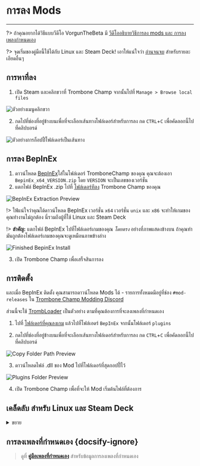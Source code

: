 # การลง Mods
---

?> ถ้าคุณอยากได้วิธีแบบวีดีโอ VorgunTheBeta มี [วีดีโออธิบายวิธีการลง mods และ การลงเพลงกำหนดเอง](https://youtu.be/pSwNSGx-P5c)

?> จุดเริ่มของคู่มือนี้ใช้ได้กับ Linux และ Steam Deck! เอาให้แน่ใจว่า [อ่านจนจบ](#linuxsteam-deck-specific-tips) สำหรับรายละเอียดอื่นๆ

## การหาที่ลง
1. เปิด Steam และคลิกขวาที่ Trombone Champ จากนั้นไปที่ `Manage > Browse local files`

![ตัวอย่างเมนูคลิกขวา](../docs/files/localfilescontext.png)

2. กดไปที่ช่องที่อยู่ข้างบนเพื่อที่จะเลือกเส้นทางโฟล์เดอร์สำหรับการลง กด `CTRL`+`C` เพื่อคัดลอกนี้ไปที่คลิปบอรด์

![ตัวอย่างการก็อปปี้โฟล์เดอร์เป็นเส้นทาง](../docs/files/copyfolderpath.png)

## การลง BepInEx

1. ดาวน์โหลด [BepInEx](https://github.com/BepInEx/BepInEx/releases/latest)ใส่ในโฟล์เดอร์ TromboneChamp ของคุณ คุณจะต้องเอา `BepinEx_x64_VERSION.zip` โดย `VERSION` จะเป็นเลขของเวอร์ชั่น
2. แตกไฟล์ BepInEx .zip ไปที่ [โฟล์เดอร์ทีลง](##finding-install-location) Trombone Champ ของคุณ

![BepInEx Extraction Preview](../docs/files/bepinexextract.png)

!> ใฟ้แน่ใจว่าคุณได้ดาวน์โหลด BepInEx เวอร์ชั่น `x64` เวอร์ชั่น `unix` และ `x86` จะทำให้เกมของคุณทำงานไม่ถูกต้อง นี่รวมถึงผู้ที่ใช้ Linux และ Steam Deck

!> **สำคัญ:** แตกไฟล์ BepInEx ไปที่โฟล์เดอร์เกมของคุณ *โดยตรง* อย่างที่ภาพแสดงข้างบน ถ้าคุณทำมันถูกต้องโฟล์เดอร์เกมของคุณจะดูเหมือนภาพข้างล่าง

![Finished BepinEx Install](../docs/files/finishedbepinex.png)

3. เปิด Trombone Champ เพื่อเสร็จสินการลง

## การติดตั้ง

และเมื่อ BepInEx ติดตั้ง คุณสามารถดาวน์โหลด Mods ได้ - รายการทั้งหมดมีอยู่ที่ช่อง `#mod-releases` ใน [Trombone Champ Modding Discord](https://discord.gg/KVzKRsbetJ)

ส่วนนี้จะใช้ [TrombLoader](https://github.com/NyxTheShield/TrombLoader/releases/latest) เป็นตัวอย่าง ตามที่คุณต้องการที่จะลงเพลงที่กำหนดเอง

1. ไปที่ [โฟล์เดอร์ที่คุณลงเกม](###finding-install-location) แล้วไปที่โฟล์เอดร์ `BepInEx` จากนั้นโฟล์เดอร์ `plugins`

2. กดไปที่ช่องที่อยู่ข้างบนเพื่อที่จะเลือกเส้นทางโฟล์เดอร์สำหรับการลง กด `CTRL`+`C` เพื่อคัดลอกนี้ไปที่คลิปบอรด์

![Copy Folder Path Preview](../docs/files/copyfolderpathplugins.png)

3. ดาวน์โหลดไฟล์ .dll ของ Mod ไปที่โฟล์เดอร์ที่สุดกอปปี้ไว้

![Plugins Folder Preview](../docs/files/pluginswithtrombloader.png)

4. เปิด Trombone Champ เพื่อที่จะให้ Mod เริ่มต้นไฟล์ที่ต้องการ

## เคล็ดลับ สำหรับ Linux และ Steam Deck
<details closed>
<summary>ขยาย</summary>

ขั้นตอนการลง BepInEx ส่วนใหญ่จะเหมือนกับ Windows ข้างบน แต่ยังไงก็ตามจะมีบางสิ่งที่ต้องรู้ไว้ก่อน:

 - ผู้ใช้ Steam Deck จะต้องเปลี่ยนเป็น Desktop Mode เพื่อที่จะทำตามคู่มือนี้ โดย กดปุ่ม Power ค้างไว้และเลือก `Desktop Mode` จากเมนู

 - ผู้ใช้ Steam Deck จะต้องติดตั้งเกมไปที่จัดเก็บภายใน เพราะว่า BepInEx จะไม่โหลดจาก microSD card

 - อย่างที่บอกไว้ คุณจะต้องลง BepInEx เวอร์ชั่น `x64` ของ Windows ไม่ใช่เวอร์ชั่น `unix` เพราะว่า Trombone Champ ยังเป็นโปรแกรมของ Windows วิ่งด้วย Proton

 - ไฟล์ เซฟเกม และ บันทึกข้อมูล เก็บอยู่ที่โฟล์เดอร์ Steam ข้างในโฟล์เดอร์ความเข้ากันได้ของ Proton

    - บน Steam Deck หาได้ที่: `~/.local/share/Steam/steamapps/compatdata/1059990/pfx/drive_c/users/steamuser/AppData/LocalLow/Holy Wow/TromboneChamp`
    - ใน Linux ชนิดอื่นคุณสามารถใช้คำสั่ง `locate -r /Holy Wow$` บนเทอร์มินัลถ้าคุณไม่แน่ใจว่าโฟล์เดอร์ Steam อยู่ที่ไหน

คุณจะยังต้องการเพิ่ม `WINEDLLOVERRIDES="winhttp=n,b" %command%` ที่ตัวเลือการเริ่มเกมของคุณ ทำอันนี้โดยการ คลิกขวาที่เกมใน Steam และคลิก `Properties` Proton จะไม่โหลดไฟล์ BepInEx เว้นแต่ว่าจะบอกให้มันโหลด ไม่เหมือนกับ Windows

![Steam Properties Preview](../docs/files/linuxsteamproperties.png)

และเมื่อเพิ่ม BepInEx ควรที่จะใช้งานได้ตอนนี้ ลง mods ของคุณ [ตามที่ขั้นตอนข้างบน](##installation) เพื่อที่จะได้เพลงที่กำหนดเองใช้งานได้

### วีดีโอพื้นหลัง {docsify-ignore}

เพลงที่กำหนดเองบางเพลงจะมีพื้นหลังที่เป็นวีดีโอ และ Proton พื้นฐานไม่สารมารถเล่นได้ ถ้าคุณอยากให้มันใช้งานได้คุณสามารถลง `GE-Proton` โดยใช้ [ProtonUp-Qt](https://davidotek.github.io/protonup-qt/) Proton เวอร์ชั่นนี้ได้รวมฟีเจอร์เพิ่มเติมรวมถึงการเล่นรูปแบบวีดีโอที่ Valve ไม่สามารถที่สนันสนุนอยากเป็นทางการได้

เราแนะนำให้ทำตาม [คู่มือนี้สร้างโดย GamingOnLinux](https://www.gamingonlinux.com/2022/03/protonup-qt-got-upgraded-heres-how-to-use-it-on-steam-deck-and-linux/) สำหรับการใช้งาน ProtonUp-Qt และติดตั้ง `GE-Proton`

!> แม้กระทั่งมี GE-Proton คุณอาจจะยังมีปัญหากับการเล่นวีดีโอขึ้นอยู่กับคอมพิวเตอร์ของคุณ </details>

## การลงเพลงที่กำหนดเอง {docsify-ignore}

> ดูที่ [**คู่มือเพลงที่กำหนดเอง**](installing-songs) สำหรับข้อมูลการลงเพลงที่กำหนดเอง
